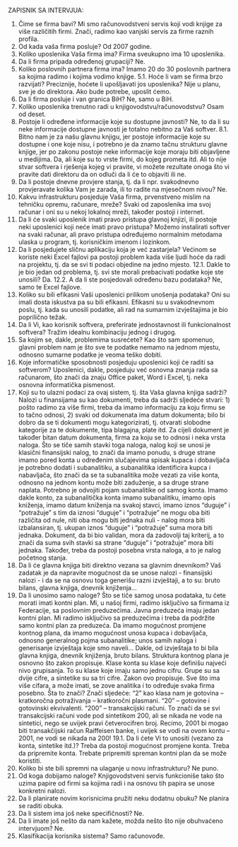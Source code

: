 ZAPISNIK SA INTERVJUA:

1. Čime se firma bavi?
		Mi smo računovodstveni servis koji vodi knjige za više različitih firmi. Znači, radimo kao vanjski servis za firme raznih profila.
2. Od kada vaša firma posluje?
		Od 2007 godine.
3. Koliko uposlenika Vaša firma ima?
		Firma sveukupno ima 10 uposlenika.
4. Da li firma pripada određenoj grupaciji?
		Ne.
5. Koliko poslovnih partnera firma ima?
		Imamo 20 do 30 poslovnih partnera sa kojima radimo i kojima vodimo knjige.
5.1. Hoće li vam se firma brzo razvijati? Preciznije, hoćete li upošljavati jos uposlenika?
		Nije u planu, sve je do direktora. Ako bude potrebe, uposlit ćemo.
6. Da li firma posluje i van granica BiH?
		Ne, samo u BiH.
7. Koliko uposlenika trenutno radi u knjigovodstvu/računovodstvu?
		Osam od deset.
8. Postoje li određene informacije koje su dostupne javnosti?
		Ne, to da li su neke informacije dostupne javnosti je totalno nebitno za Vaš softver.
8.1. Bitno nam je za našu glavnu knjigu, jer postoje informacije koje su dostupne i one koje nisu, i potrebno je da znamo tačnu strukturu glavne knjige, jer po zakonu postoje neke informacije koje moraju biti objavljene u medijima.
		Da, ali koje su to vrste firmi, do kojeg prometa itd. Ali to nije stvar softvera i rješenja kojeg vi pravite, vi možete rezultate onoga što vi pravite dati direktoru da on odluči da li će to objaviti ili ne.
9. Da li postoje dnevne provjere stanja, tj. da li npr. svakodnevno provjeravate kolika Vam je zarada, ili to radite na mjesečnom nivou?
		Ne.
10. Kakvu infrastrukturu posjeduje Vaša firma, prvenstveno mislim na tehničku opremu, računare, mreže?
		Svaki od zaposlenika ima svoj računar i oni su u nekoj lokalnoj mreži, također postoji i internet.
11. Da li će svaki uposlenik imati pravo pristupa glavnoj knjizi, ili postoje neki uposlenici koji neće imati pravo pristupa?
		Možemo instalirati softver na svaki računar, ali pravo pristupa određujemo normalnim metodama ulaska u program, tj. korisničkim imenom i lozinkom.
12. Da li posjedujete sličnu aplikaciju koja je već zastarjela?
		Većinom se koriste neki Excel fajlovi pa postoji problem kada više ljudi hoće da radi na projektu, tj. da se svi ti podaci objedine na jedno mjesto.
12.1. Dakle to je bio jedan od problema, tj. svi ste morali prebacivati podatke koje ste unosili?
		Da.
12.2. A da li ste posjedovali određenu bazu podataka?
		Ne, samo te Excel fajlove.
13. Koliko su bili efikasni Vaši uposlenici prilikom unošenja podataka?
		Oni su imali dosta iskustva pa su bili efikasni. Efikasni su u svakodnevnom poslu, tj. kada su unosili podatke, ali rad na sumarnim izvještajima je bio poprilično težak.
14. Da li Vi, kao korisnik softvera, preferirate jednostavnost ili funkcionalnost softvera?
		Tražim idealnu kombinaciju jednog i drugog.
15. Sa kojim se, dakle, problemima susrećete?
		Kao što sam spomenuo, glavni problem nam je što sve te podatke nemamo na jednom mjestu, odnosno sumarne podatke je veoma teško dobiti.
16. Koje informatičke sposobnosti posjeduju uposlenici koji će raditi sa softverom?
		Uposlenici, dakle, posjeduju već osnovna znanja rada sa računarom, što znači da znaju Office paket, Word i Excel, tj. neka osnovna informatička pismenost.
17. Koji su to ulazni podaci za ovaj sistem, tj. šta Vaša glavna knjiga sadrži?
		Nalozi u finansijama su kao dokumenti, treba da sadrži sljedeće stvari: 1) pošto radimo za više firmi, treba da imamo informaciju za koju firmu se to tačno odnosi, 2) svaki od dokumenata ima datum dokumenta; bilo bi dobro da se ti dokumenti mogu kategorizirati, tj. otvarati slobodne kategorije za te dokumente, tipa blagajna, plate itd. Za cijeli dokument je također bitan datum dokumenta, firma za koju se to odnosi i neka vrsta naloga. Što se tiče samih stavki toga naloga, nalog koji se unosi je klasični finansijski nalog, to znači da imamo ponudu, s druge strane imamo pored konta u određenim slučajevima spisak kupaca i dobavljača je potrebno dodati i subanalitiku, a subanalitika identificira kupca i nabavljača, što znači da se ta subanalitika može vezati za više konta, odnosno na jednom kontu može biti zaduženje, a sa druge strane naplata. Potrebno je odvojiti pojam subanalitike od samog konta. Imamo dakle konto, za subanalitička konta imamo subanalitiku, imamo opis kniženja, imamo datum kniženja na svakoj stavci, imamo iznos “duguje” i “potražuje” s tim da iznosi “duguje” i “potražuje” ne mogu oba biti različita od nule, niti oba mogu biti jednaka nuli - nalog mora biti izbalansiran, tj. ukupan iznos “duguje” i “potražuje” suma mora biti jednaka. Dokument, da bi bio validan, mora da zadovolji taj kriterij, a to znači da suma svih stavki sa strane “duguje” i “potražuje” mora biti jednaka. Također, treba da postoji  posebna vrsta naloga, a to je nalog početnog stanja.
18. Da li će glavna knjiga biti direktno vezana sa glavnim dnevnikom?
		Vaš zadatak je da napravite mogućnost da se unose nalozi - finansijski nalozi - i da se na osnovu toga generišu razni izvještaji, a to su: bruto bilans, glavna knjiga, dnevnik knjiženja...
19. Da li unosimo samo naloge?
		Što se tiče samog unosa podataka, tu ćete morati imati kontni plan. Mi, u našoj firmi, radimo isključivo sa firmama iz Federacije, sa poslovnim preduzećima. Javna preduzeća imaju jedan kontni plan. Mi radimo isključivo sa preduzećima i treba da podržite samo kontni plan za preduzeća. Da imamo mogućnost promjene kontnog plana, da imamo mogućnost unosa kupaca i dobavljača, odnosno generalnog pojma subanalitike; unos samih naloga i generisanje izvještaja koje smo naveli... Dakle, od izvještaja to bi bila glavna knjiga, dnevnik knjiženja, bruto bilans. Struktura kontnog plana je osnovno što zakon propisuje. Klase konta su klase koje definišu najveći nivo grupisanja. To su klase koje imaju samo jednu cifru. Grupe su sa dvije cifre, a sintetike su sa tri cifre. Zakon ovo propisuje. Sve što ima više cifara, a može imati, se zove analitika i to određuje svaka firma posebno. Šta to znači? Znači sljedeće: “2” kao klasa nam je gotovina – kratkoročna potraživanja – kratkoročni plasmani. “20” – gotovine i gotovinski ekvivalenti. “200” – transakcijski računi. To znači da se svi transakcijski računi vode pod sintetikom 200, ali se nikada ne vode na sintetici, nego se uvijek pravi četverocifren broj. Recimo, 2001 bi mogao biti transakčijski račun Raiffeisen banke, i uvijek se vodi na ovom kontu – 2001, ne vodi se nikada na 200!
19.1. Da li ćete Vi to unositi (vezano za konta, sintetike itd.)?
		Treba da postoji mogućnost promjene konta. Treba da pripremite konta. Trebate pripremiti spreman kontni plan da se može koristiti.
20. Koliko bi ste bili spremni na ulaganje u novu infrastrukturu?
		Ne puno.
21. Od koga dobijamo naloge?
		Knjigovodstveni servis funkcioniše tako što uzima papire od firmi sa kojima radi i na osnovu tih papira se unose konkretni nalozi.
22. Da li planirate novim korisnicima pružiti neku dodatnu obuku?
		Ne planira se raditi obuka.
23. Da li sistem ima još neke specifičnosti?
		Ne.
24. Da li imate još nešto da nam kažete, možda nešto što nije obuhvaćeno intervjuom?
		Ne.
25. Klasifikacija korisnika sistema?
		Samo računovođe.







